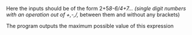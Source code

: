 Here the inputs should be of the form
2+5*8-6/4+7... (single digit numbers with an operation out of +,-,/,* between them and without any brackets)

The program outputs the maximum possible value of this expression

